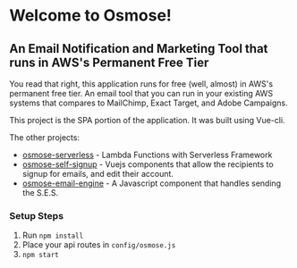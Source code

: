 # Welcome to Osmose!
## An Email Notification and Marketing Tool that runs in AWS's Permanent Free Tier

You read that right, this application runs for free (well, almost) in AWS's permanent free tier. An email tool that you can run in your existing AWS systems that compares to MailChimp, Exact Target, and Adobe Campaigns.

This project is the SPA portion of the application. It was built using Vue-cli.

The other projects:
* [osmose-serverless](https://github.com/OpenSourceMarketingServiceOrg/osmose-serverless) - Lambda Functions with Serverless Framework
* [osmose-self-signup](https://github.com/OpenSourceMarketingServiceOrg/osmose-self-signup) - Vuejs components that allow the recipients to signup for emails, and edit their account.
* [osmose-email-engine](https://github.com/OpenSourceMarketingServiceOrg/osmose-email-engine) - A Javascript component that handles sending the S.E.S.

### Setup Steps

1. Run `npm install`
2. Place your api routes in `config/osmose.js`
3. `npm start`
